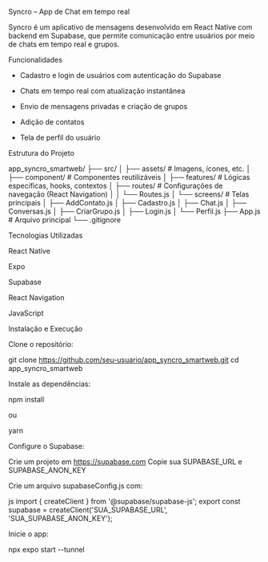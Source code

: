 Syncro – App de Chat em tempo real


Syncro é um aplicativo de mensagens desenvolvido em React Native com backend em Supabase, que permite comunicação entre usuários por meio de chats em tempo real e grupos.

Funcionalidades
- Cadastro e login de usuários com autenticação do Supabase

- Chats em tempo real com atualização instantânea

- Envio de mensagens privadas e criação de grupos

- Adição de contatos

- Tela de perfil do usuário

 Estrutura do Projeto


app_syncro_smartweb/
├── src/
│   ├── assets/              # Imagens, ícones, etc.
│   ├── component/           # Componentes reutilizáveis
│   ├── features/            # Lógicas específicas, hooks, contextos
│   ├── routes/              # Configurações de navegação (React Navigation)
│   │   └── Routes.js
│   └── screens/             # Telas principais
│       ├── AddContato.js
│       ├── Cadastro.js
│       ├── Chat.js
│       ├── Conversas.js
│       ├── CriarGrupo.js
│       ├── Login.js
│       └── Perfil.js
├── App.js                   # Arquivo principal
└── .gitignore


Tecnologias Utilizadas

React Native

Expo

Supabase

React Navigation

JavaScript

 Instalação e Execução

Clone o repositório:


git clone https://github.com/seu-usuario/app_syncro_smartweb.git
cd app_syncro_smartweb



Instale as dependências:


npm install

ou

yarn



Configure o Supabase:

Crie um projeto em https://supabase.com
Copie sua SUPABASE_URL e SUPABASE_ANON_KEY

Crie um arquivo supabaseConfig.js com:

js
import { createClient } from '@supabase/supabase-js';
export const supabase = createClient('SUA_SUPABASE_URL', 'SUA_SUPABASE_ANON_KEY');



Inicie o app:


npx expo start --tunnel

